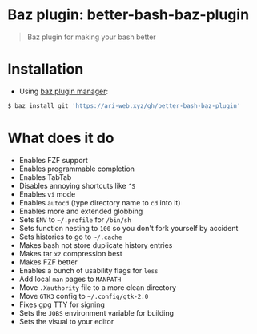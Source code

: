 # Baz plugin: better-bash-baz-plugin

> Baz plugin for making your bash better

# Installation

- Using [baz plugin manager](https://ari-web.xyz/gh/baz):

```bash
$ baz install git 'https://ari-web.xyz/gh/better-bash-baz-plugin'
```

# What does it do

- Enables FZF support
- Enables programmable completion
- Enables TabTab
- Disables annoying shortcuts like `^S`
- Enables `vi` mode
- Enables `autocd` (type directory name to `cd` into it)
- Enables more and extended globbing
- Sets `ENV` to `~/.profile` for `/bin/sh`
- Sets function nesting to `100` so you don't fork yourself
  by accident
- Sets histories to go to `~/.cache`
- Makes bash not store duplicate history entries
- Makes tar `xz` compression best
- Makes FZF better
- Enables a bunch of usability flags for `less`
- Add local `man` pages to `MANPATH`
- Move `.Xauthority` file to a more clean directory
- Move `GTK3` config to `~/.config/gtk-2.0`
- Fixes gpg TTY for signing
- Sets the `JOBS` environment variable for building
- Sets the  visual to your editor
